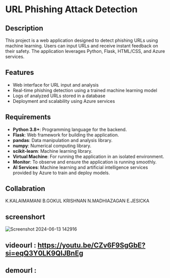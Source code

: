 # URL Phishing Attack Detection

## Description
This project is a web application designed to detect phishing URLs using machine learning. Users can input URLs and receive instant feedback on their safety. The application leverages Python, Flask, HTML/CSS, and Azure services.

## Features
- Web interface for URL input and analysis
- Real-time phishing detection using a trained machine learning model
- Logs of analyzed URLs stored in a database
- Deployment and scalability using Azure services


## Requirements
- **Python 3.8+**: Programming language for the backend.
- **Flask**: Web framework for building the application.
- **pandas**: Data manipulation and analysis library.
- **numpy**: Numerical computing library.
- **scikit-learn**: Machine learning library.
- **Virtual Machine**: For running the application in an isolated environment.
- **Monitor**: To observe and ensure the application is running smoothly.
- **AI Services**: Machine learning and artificial intelligence services provided by Azure to train and deploy models.


## Collabration
K.KALAIMAMANI
B.GOKUL KRISHNAN
N.MADHIAZAGAN
E.JESICKA
  
## screenshort
![Screenshot 2024-06-13 142916](https://github.com/gokulkrishnanb/URl_Phishing_Attack/assets/166585137/ce10e9bb-ffbd-41ed-8d5f-51ed0ce15749)



## videourl : https://youtu.be/CZv6F9SgGbE?si=eqQ3Y0LK9QlJBnEg
## demourl : 
